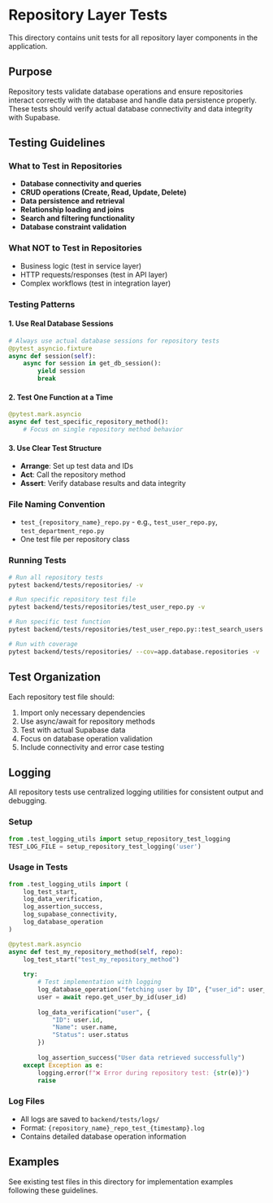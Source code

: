 # Repository Layer Tests

This directory contains unit tests for all repository layer components in the application.

## Purpose

Repository tests validate database operations and ensure repositories interact correctly with the database and handle data persistence properly. These tests should verify actual database connectivity and data integrity with Supabase.

## Testing Guidelines

### What to Test in Repositories
- **Database connectivity and queries**
- **CRUD operations (Create, Read, Update, Delete)**
- **Data persistence and retrieval**
- **Relationship loading and joins**
- **Search and filtering functionality**
- **Database constraint validation**

### What NOT to Test in Repositories
- Business logic (test in service layer)
- HTTP requests/responses (test in API layer)
- Complex workflows (test in integration layer)

### Testing Patterns

#### 1. Use Real Database Sessions
```python
# Always use actual database sessions for repository tests
@pytest_asyncio.fixture
async def session(self):
    async for session in get_db_session():
        yield session
        break
```

#### 2. Test One Function at a Time
```python
@pytest.mark.asyncio
async def test_specific_repository_method():
    # Focus on single repository method behavior
```

#### 3. Use Clear Test Structure
- **Arrange**: Set up test data and IDs
- **Act**: Call the repository method
- **Assert**: Verify database results and data integrity

### File Naming Convention
- `test_{repository_name}_repo.py` - e.g., `test_user_repo.py`, `test_department_repo.py`
- One test file per repository class

### Running Tests

```bash
# Run all repository tests
pytest backend/tests/repositories/ -v

# Run specific repository test file
pytest backend/tests/repositories/test_user_repo.py -v

# Run specific test function
pytest backend/tests/repositories/test_user_repo.py::test_search_users -v

# Run with coverage
pytest backend/tests/repositories/ --cov=app.database.repositories -v
```

## Test Organization

Each repository test file should:
1. Import only necessary dependencies
2. Use async/await for repository methods
3. Test with actual Supabase data
4. Focus on database operation validation
5. Include connectivity and error case testing

## Logging

All repository tests use centralized logging utilities for consistent output and debugging.

### Setup
```python
from .test_logging_utils import setup_repository_test_logging
TEST_LOG_FILE = setup_repository_test_logging('user')
```

### Usage in Tests
```python
from .test_logging_utils import (
    log_test_start,
    log_data_verification,
    log_assertion_success,
    log_supabase_connectivity,
    log_database_operation
)

@pytest.mark.asyncio
async def test_my_repository_method(self, repo):
    log_test_start("test_my_repository_method")
    
    try:
        # Test implementation with logging
        log_database_operation("fetching user by ID", {"user_id": user_id})
        user = await repo.get_user_by_id(user_id)
        
        log_data_verification("user", {
            "ID": user.id,
            "Name": user.name,
            "Status": user.status
        })
        
        log_assertion_success("User data retrieved successfully")
    except Exception as e:
        logging.error(f"❌ Error during repository test: {str(e)}")
        raise
```

### Log Files
- All logs are saved to `backend/tests/logs/`
- Format: `{repository_name}_repo_test_{timestamp}.log`
- Contains detailed database operation information

## Examples

See existing test files in this directory for implementation examples following these guidelines.


